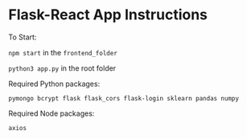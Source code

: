 # Flask-React App Instructions

To Start:

`npm start` in the `frontend_folder`

`python3 app.py` in the root folder

Required Python packages:

`pymongo bcrypt flask flask_cors flask-login sklearn pandas numpy`

Required Node packages:

`axios`
